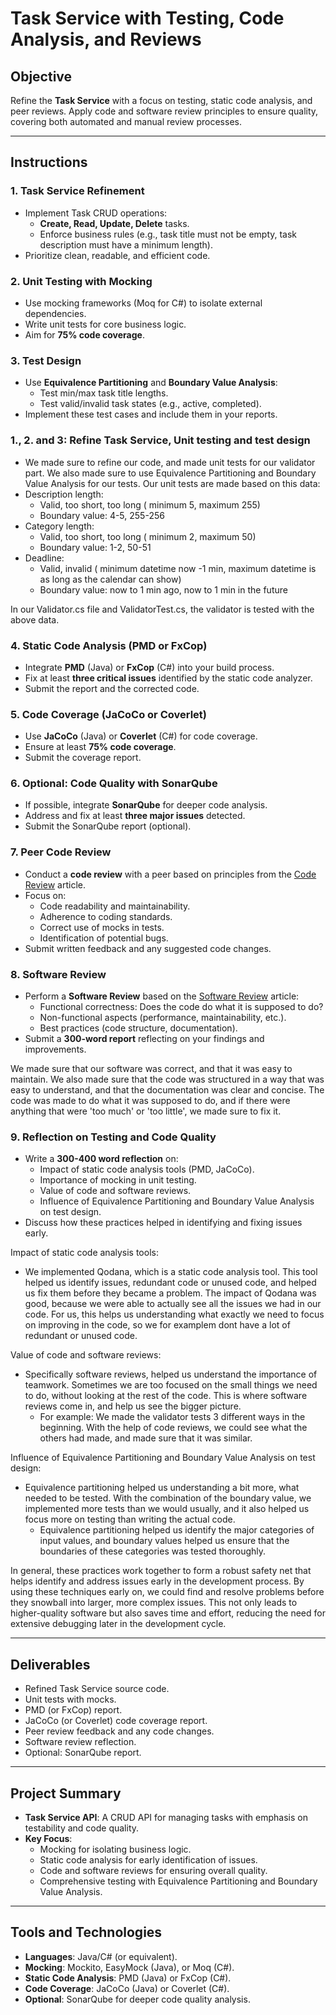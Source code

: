 # Task Service with Testing, Code Analysis, and Reviews

## Objective
Refine the **Task Service** with a focus on testing, static code analysis, and peer reviews. Apply code and software review principles to ensure quality, covering both automated and manual review processes.

---

## Instructions

### 1. Task Service Refinement
- Implement Task CRUD operations:
    - **Create, Read, Update, Delete** tasks.
    - Enforce business rules (e.g., task title must not be empty, task description must have a minimum length).
- Prioritize clean, readable, and efficient code.

### 2. Unit Testing with Mocking
- Use mocking frameworks (Moq for C#) to isolate external dependencies.
- Write unit tests for core business logic.
- Aim for **75% code coverage**.

### 3. Test Design
- Use **Equivalence Partitioning** and **Boundary Value Analysis**:
    - Test min/max task title lengths.
    - Test valid/invalid task states (e.g., active, completed).
- Implement these test cases and include them in your reports.

### 1., 2. and 3: Refine Task Service, Unit testing and test design
- We made sure to refine our code, and made unit tests for our validator part. We also made sure to use Equivalence Partitioning and Boundary Value Analysis for our tests.
Our unit tests are made based on this data:
- Description length:
  - Valid, too short, too long ( minimum 5, maximum 255)
  - Boundary value: 4-5, 255-256
- Category length:
  - Valid, too short, too long ( minimum 2, maximum 50)
  - Boundary value: 1-2, 50-51
- Deadline:
  - Valid, invalid ( minimum datetime now -1 min, maximum datetime is as long as the calendar can show)
  - Boundary value: now to 1 min ago, now to 1 min in the future

In our Validator.cs file and ValidatorTest.cs, the validator is tested with the above data.

### 4. Static Code Analysis (PMD or FxCop)
- Integrate **PMD** (Java) or **FxCop** (C#) into your build process.
- Fix at least **three critical issues** identified by the static code analyzer.
- Submit the report and the corrected code.

### 5. Code Coverage (JaCoCo or Coverlet)
- Use **JaCoCo** (Java) or **Coverlet** (C#) for code coverage.
- Ensure at least **75% code coverage**.
- Submit the coverage report.

### 6. Optional: Code Quality with SonarQube
- If possible, integrate **SonarQube** for deeper code analysis.
- Address and fix at least **three major issues** detected.
- Submit the SonarQube report (optional).

### 7. Peer Code Review
- Conduct a **code review** with a peer based on principles from the [Code Review](https://en.wikipedia.org/wiki/Code_review) article.
- Focus on:
    - Code readability and maintainability.
    - Adherence to coding standards.
    - Correct use of mocks in tests.
    - Identification of potential bugs.
- Submit written feedback and any suggested code changes.

### 8. Software Review
- Perform a **Software Review** based on the [Software Review](https://en.wikipedia.org/wiki/Software_review) article:
    - Functional correctness: Does the code do what it is supposed to do?
    - Non-functional aspects (performance, maintainability, etc.).
    - Best practices (code structure, documentation).
- Submit a **300-word report** reflecting on your findings and improvements.

We made sure that our software was correct, and that it was easy to maintain. We also made sure that the code was structured in a way that was easy to understand, and that the documentation was clear and concise.
The code was made to do what it was supposed to do, and if there were anything that were 'too much' or 'too little', we made sure to fix it.

### 9. Reflection on Testing and Code Quality
- Write a **300-400 word reflection** on:
    - Impact of static code analysis tools (PMD, JaCoCo).
    - Importance of mocking in unit testing.
    - Value of code and software reviews.
    - Influence of Equivalence Partitioning and Boundary Value Analysis on test design.
- Discuss how these practices helped in identifying and fixing issues early.

Impact of static code analysis tools:
- We implemented Qodana, which is a static code analysis tool. This tool helped us identify issues, redundant code or unused code, and helped us fix them before they became a problem. The impact of Qodana was good, because we were able to actually see all the issues we had in our code. For us, this helps us understanding what exactly we need to focus on improving in the code, so we for examplem dont have a lot of redundant or unused code.

Value of code and software reviews:
- Specifically software reviews, helped us understand the importance of teamwork. Sometimes we are too focused on the small things we need to do, without looking at the rest of the code. This is where software reviews come in, and help us see the bigger picture.
    - For example: We made the validator tests 3 different ways in the beginning. With the help of code reviews, we could see what the others had made, and made sure that it was similar.

Influence of Equivalence Partitioning and Boundary Value Analysis on test design:
- Equivalence partitioning helped us understanding a bit more, what needed to be tested. With the combination of the boundary value, we implemented more tests than we would usually, and it also helped us focus more on testing than writing the actual code.
    - Equivalence partitioning helped us identify the major categories of input values, and  boundary values helped us ensure that the boundaries of these categories was tested thoroughly.
 
In general, these practices work together to form a robust safety net that helps identify and address issues early in the development process. By using these techniques early on, we could find and resolve problems before they snowball into larger, more complex issues. This not only leads to higher-quality software but also saves time and effort, reducing the need for extensive debugging later in the development cycle.

---

## Deliverables
- Refined Task Service source code.
- Unit tests with mocks.
- PMD (or FxCop) report.
- JaCoCo (or Coverlet) code coverage report.
- Peer review feedback and any code changes.
- Software review reflection.
- Optional: SonarQube report.

---

## Project Summary
- **Task Service API**: A CRUD API for managing tasks with emphasis on testability and code quality.
- **Key Focus**:
    - Mocking for isolating business logic.
    - Static code analysis for early identification of issues.
    - Code and software reviews for ensuring overall quality.
    - Comprehensive testing with Equivalence Partitioning and Boundary Value Analysis.

---

## Tools and Technologies
- **Languages**: Java/C# (or equivalent).
- **Mocking**: Mockito, EasyMock (Java), or Moq (C#).
- **Static Code Analysis**: PMD (Java) or FxCop (C#).
- **Code Coverage**: JaCoCo (Java) or Coverlet (C#).
- **Optional**: SonarQube for deeper code quality analysis.
